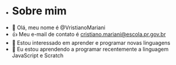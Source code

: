 - # Sobre mim
- 👋 Olá, meu nome é @VristianoMariani
- 👍 Meu e-mail de contato é cristiano.mariani@escola.pr.gov.br
- 👀 Estou interessado em aprender e programar novas linguagens
- 🌱 Eu estou aprendendo a programar recentemente a linguagem JavaScript e Scratch
